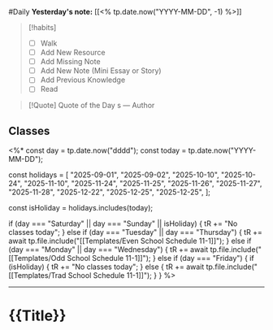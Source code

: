 #Daily
**Yesterday's note:** [[<% tp.date.now("YYYY-MM-DD", -1) %>]]

> [!habits] 
>- [ ] Walk 
>- [ ] Add New Resource 
> - [ ] Add Missing Note 
> - [ ] Add New Note (Mini Essay or Story) 
> - [ ] Add Previous Knowledge 
> - [ ] Read 

> [!Quote]  Quote of the Day
> s
> — Author

## Classes 
<%*
const day = tp.date.now("dddd");
const today = tp.date.now("YYYY-MM-DD");

const holidays = [
  "2025-09-01",
  "2025-09-02",
  "2025-10-10",
  "2025-10-24",
  "2025-11-10",
  "2025-11-24",
  "2025-11-25",
  "2025-11-26",
  "2025-11-27",
  "2025-11-28",
  "2025-12-22",
  "2025-12-25",
  "2025-12-25",
];

const isHoliday = holidays.includes(today);

if (day === "Saturday" || day === "Sunday" || isHoliday) {
  tR += "No classes today";
} else if (day === "Tuesday" || day === "Thursday") {
  tR += await tp.file.include("[[Templates/Even School Schedule 11-1]]");
} else if (day === "Monday" || day === "Wednesday") {
  tR += await tp.file.include("[[Templates/Odd School Schedule 11-1]]");
} else if (day === "Friday") {
  if (isHoliday) {
    tR += "No classes today";
  } else {
    tR += await tp.file.include("[[Templates/Trad School Schedule 11-1]]");
  }
}
%>

<hr>

# {{Title}}


